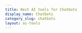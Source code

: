 ```yaml
---
title: Best AI tools for Chatbots
display_name: Chatbots
category_slug: chatbots
layout: ai-tools
---
```


